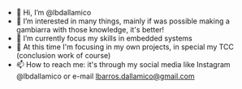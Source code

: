 - 👋 Hi, I’m @lbdallamico
- 👀 I’m interested in many things, mainly if was possible making a gambiarra with those knowledge, it's better!
- 🌱 I’m currently focus my skills in embedded systems
- 💞️ At this time I'm focusing in my own projects, in special my TCC (conclusion work of course) 
- 📫 How to reach me: it's through my social media like Instagram @lbdallamico or e-mail lbarros.dallamico@gmail.com

<!---
lbdallamico/lbdallamico is a ✨ special ✨ repository because its `README.md` (this file) appears on your GitHub profile.
You can click the Preview link to take a look at your changes.
--->
